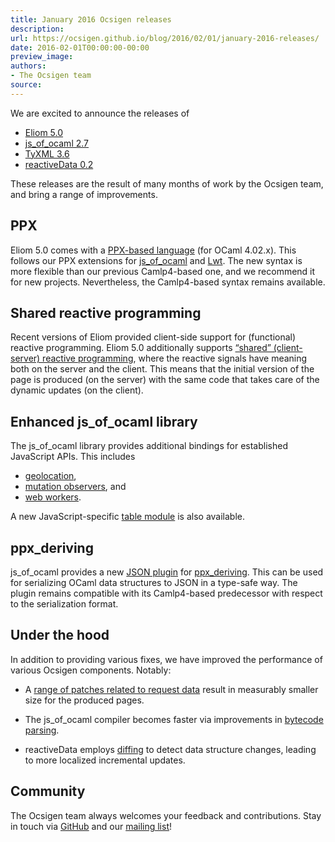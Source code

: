 ```yaml
---
title: January 2016 Ocsigen releases
description:
url: https://ocsigen.github.io/blog/2016/02/01/january-2016-releases/
date: 2016-02-01T00:00:00-00:00
preview_image:
authors:
- The Ocsigen team
source:
---
```


<p>We are excited to announce the releases of</p>

<ul>
  <li><a href="https://github.com/ocsigen/eliom/releases/tag/5.0.0">Eliom 5.0</a></li>
  <li><a href="https://github.com/ocsigen/js_of_ocaml/releases/tag/2.7">js_of_ocaml 2.7</a></li>
  <li><a href="https://github.com/ocsigen/tyxml/releases/tag/3.6.0">TyXML 3.6</a></li>
  <li><a href="https://github.com/ocsigen/reactiveData/releases/tag/0.2">reactiveData 0.2</a></li>
</ul>

<p>These releases are the result of many months of work by the Ocsigen
team, and bring a range of improvements.</p>

<h2>PPX</h2>

<p>Eliom 5.0 comes with a <a href="http://ocsigen.org/eliom/5.0/manual/ppx-syntax">PPX-based
language</a> (for OCaml
4.02.x). This follows our PPX extensions for
<a href="https://ocsigen.org/js_of_ocaml/2.7/api/Ppx_js">js_of_ocaml</a> and
<a href="https://ocsigen.org/lwt/2.5.1/api/Ppx_lwt">Lwt</a>. The new syntax is
more flexible than our previous Camlp4-based one, and we recommend it
for new projects. Nevertheless, the Camlp4-based syntax remains
available.</p>

<h2>Shared reactive programming</h2>

<p>Recent versions of Eliom provided client-side support for (functional)
reactive programming. Eliom 5.0 additionally supports <a href="http://ocsigen.org/eliom/5.0/manual/clientserver-react">“shared”
(client-server) reactive
programming</a>,
where the reactive signals have meaning both on the server and the
client. This means that the initial version of the page is produced
(on the server) with the same code that takes care of the dynamic
updates (on the client).</p>

<h2>Enhanced js_of_ocaml library</h2>

<p>The js_of_ocaml library provides additional bindings for established
JavaScript APIs. This includes</p>

<ul>
  <li><a href="http://ocsigen.org/js_of_ocaml/2.7/api/Geolocation">geolocation</a>,</li>
  <li><a href="http://ocsigen.org/js_of_ocaml/2.7/api/MutationObserver">mutation
observers</a>, and</li>
  <li><a href="http://ocsigen.org/js_of_ocaml/2.7/api/Worker">web workers</a>.</li>
</ul>

<p>A new JavaScript-specific <a href="http://ocsigen.org/js_of_ocaml/2.7/api/Jstable">table
module</a> is also
available.</p>

<h2>ppx_deriving</h2>

<p>js_of_ocaml provides a new <a href="https://github.com/ocsigen/js_of_ocaml/pull/364">JSON
  plugin</a> for
  <a href="https://github.com/whitequark/ppx_deriving">ppx_deriving</a>. This can
  be used for serializing OCaml data structures to JSON in a type-safe
  way. The plugin remains compatible with its Camlp4-based predecessor
  with respect to the serialization format.</p>

<h2>Under the hood</h2>

<p>In addition to providing various fixes, we have improved the
performance of various Ocsigen components. Notably:</p>

<ul>
  <li>
    <p>A <a href="https://github.com/ocsigen/eliom/pull/233">range of patches related to request
data</a> result in
measurably smaller size for the produced pages.</p>
  </li>
  <li>
    <p>The js_of_ocaml compiler becomes faster via improvements in
<a href="https://github.com/ocsigen/js_of_ocaml/commit/3991c07b15d88c89bad43de8303b0e0a553b2eed">bytecode
parsing</a>.</p>
  </li>
  <li>
    <p>reactiveData employs
<a href="https://github.com/ocsigen/reactiveData/pull/12">diffing</a> to detect
data structure changes, leading to more localized incremental
updates.</p>
  </li>
</ul>

<h2>Community</h2>

<p>The Ocsigen team always welcomes your feedback and contributions.
Stay in touch via <a href="https://github.com/ocsigen">GitHub</a> and our
<a href="https://sympa.inria.fr/sympa/subscribe/ocsigen">mailing list</a>!</p>

